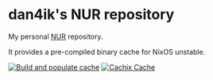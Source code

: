 # dan4ik's NUR repository

My personal [NUR](https://github.com/nix-community/NUR) repository.

It provides a pre-compiled binary cache for NixOS unstable.

[![Build and populate cache](https://github.com/dan4ik605743/nur/actions/workflows/build.yml/badge.svg)](https://github.com/dan4ik605743/nur/actions/workflows/build.yml) [![Cachix Cache](https://img.shields.io/badge/cachix-dan4ik605743-blue.svg)](https://dan4ik605743.cachix.org)
